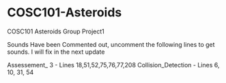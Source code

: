 # COSC101-Asteroids
COSC101 Asteroids Group Project1

Sounds Have been Commented out, uncomment the following lines to get sounds. I will fix in the next update

Assessement_ 3 - Lines 18,51,52,75,76,77,208
Collision_Detection - Lines 6, 10, 31, 54


